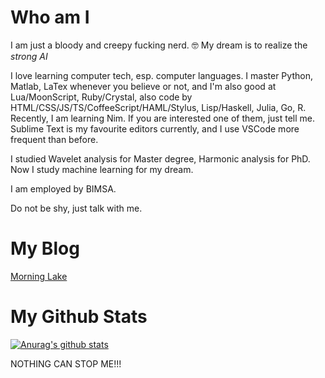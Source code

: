 # Who am I
I am just a bloody and creepy fucking nerd. 🤓
My dream is to realize the *strong AI*

I love learning computer tech, esp. computer languages.
I master Python, Matlab, LaTex whenever you believe or not, and I'm also good at Lua/MoonScript, Ruby/Crystal, also code by HTML/CSS/JS/TS/CoffeeScript/HAML/Stylus, Lisp/Haskell, Julia, Go, R. Recently, I am learning Nim. If you are interested one of them, just tell me.
Sublime Text is my favourite editors currently, and I use VSCode more frequent than before.

I studied Wavelet analysis for Master degree, Harmonic analysis for PhD. Now I study machine learning for my dream.

I am employed by BIMSA.

Do not be shy, just talk with me.

# My Blog
[Morning Lake](http://williamzjc.gitee.io/morninglake/)

# My Github Stats
[![Anurag's github stats](https://github-readme-stats.vercel.app/api?username=freakwill&count_private=true)](https://github.com/anuraghazra/github-readme-stats)

NOTHING CAN STOP ME!!!
